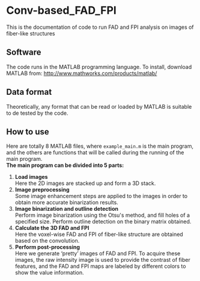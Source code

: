 # Conv-based_FAD_FPI
This is the documentation of code to run FAD and FPI analysis on images of fiber-like structures
## Software
The code runs in the MATLAB programming language. To install, download MATLAB from: http://www.mathworks.com/products/matlab/
## Data format
Theoretically, any format that can be read or loaded by MATLAB is suitable to de tested by the code. 
## How to use
Here are totally 8 MATLAB files, where `example_main.m` is the main program, and the others are functions that will be called during the running of the main program.  
**The main program can be divided into 5 parts:**
1. **Load images**    
Here the 2D images are stacked up and form a 3D stack.
2. **Image preprocessing**  
Some image enhancement steps are applied to the images in order to obtain more accurate binarization results. 
3. **Image binarization and outline detection**  
Perform image binarization using the Otsu's method, and fill holes of a specified size. Perform outline detection on the binary matrix obtained.
4. **Calculate the 3D FAD and FPI**    
Here the voxel-wise FAD and FPI of fiber-like structure are obtained based on the convolution. 
5. **Perform post-processing**    
Here we generate ‘pretty’ images of FAD and FPI. To acquire these images, the raw intensity image is used to provide the contrast of fiber features, and the FAD and FPI maps are labeled by different colors to show the value information.
